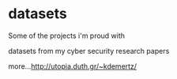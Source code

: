 # datasets
Some of the projects i'm proud with 

datasets from my cyber security research papers

more...http://utopia.duth.gr/~kdemertz/
